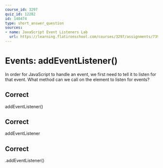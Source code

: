 ```yaml
---
course_id: 3297
quiz_id: 12282
id: 140474
type: short_answer_question
sources:
- name: JavaScript Event Listeners Lab
  url: https://learning.flatironschool.com/courses/3297/assignments/73929?module_item_id=143601
---
```


# Events: addEventListener()

In order for JavaScript to handle an event, we first need to tell it to listen for that event. What method can we call on the element to listen for events?

## Correct

addEventListener()

## Correct

addEventListener

## Correct

.addEventListener()
